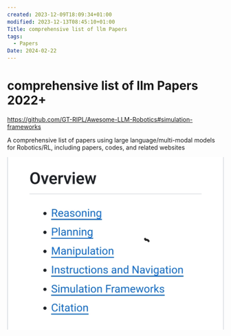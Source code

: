 ```yaml
---
created: 2023-12-09T18:09:34+01:00
modified: 2023-12-13T08:45:10+01:00
Title: comprehensive list of llm Papers
tags:
  - Papers
Date: 2024-02-22
---
```


# comprehensive list of llm Papers 2022+
https://github.com/GT-RIPL/Awesome-LLM-Robotics#simulation-frameworks

A comprehensive list of papers using large language/multi-modal models for Robotics/RL, including papers, codes, and related websites

![Image](../_asset/bbd526d9e0e3ad16e62517494c92ce1f.jpg)
